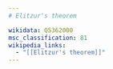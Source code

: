 ```yaml
---
# Elitzur's theorem

wikidata: Q5362000
msc_classification: 81
wikipedia_links:
  - "[[Elitzur's theorem]]"
---
```

